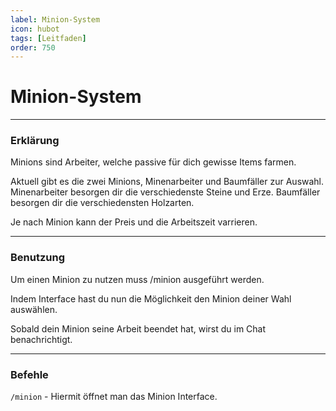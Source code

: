 ```yaml
---
label: Minion-System
icon: hubot
tags: [Leitfaden]
order: 750
---
```


# Minion-System

---

### Erklärung

Minions sind Arbeiter, welche passive für dich gewisse Items farmen. 

Aktuell gibt es die zwei Minions, Minenarbeiter und Baumfäller zur Auswahl. Minenarbeiter besorgen dir die verschiedenste Steine und Erze. Baumfäller besorgen dir die verschiedensten Holzarten. 

Je nach Minion kann der Preis und die Arbeitszeit varrieren. 

---

### Benutzung

Um einen Minion zu nutzen muss /minion ausgeführt werden. 

Indem Interface hast du nun die Möglichkeit den Minion deiner Wahl auswählen.

Sobald dein Minion seine Arbeit beendet hat, wirst du im Chat benachrichtigt.

---

### Befehle

`/minion` - Hiermit öffnet man das Minion Interface.  
